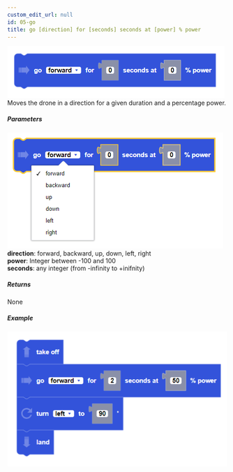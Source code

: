 ```yaml
---
custom_edit_url: null
id: 05-go
title: go [direction] for [seconds] seconds at [power] % power
---
```


![go for seconds block image](go_for_seconds_at_power.PNG)
Moves the drone in a direction for a given duration and a percentage power.

##### Parameters
![go for seconds block image](go_at_power_params.PNG)
**direction**: forward, backward, up, down, left, right <br /> 
**power**: Integer between -100 and 100 <br /> 
**seconds**: any integer (from -infinity to +inifnity)

##### Returns

None

##### Example

![go at power example](go_at_power_example.PNG)
